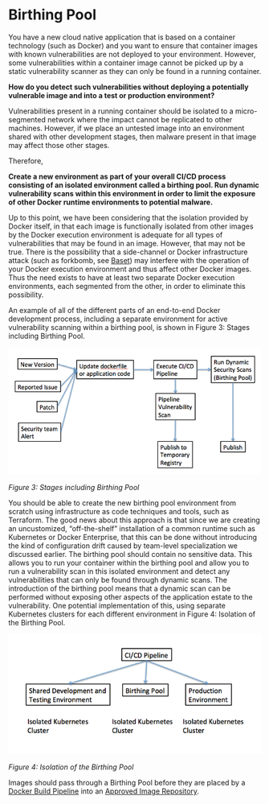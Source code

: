 # Birthing Pool

You have a new cloud native application that is based on a container technology (such as Docker) and you want to ensure that container images with known vulnerabilities are not deployed to your environment. However, some vulnerabilities within a container image cannot be picked up by a static vulnerability scanner as they can only be found in a running container.

**How do you detect such vulnerabilities without deploying a potentially vulnerable image and into a test or production environment?**

Vulnerabilities present in a running container should be isolated to a micro-segmented network where the impact cannot be replicated to other machines. However, if we place an untested image into an environment shared with other development stages, then malware present in that image may affect those other stages.

Therefore,

**Create a new environment as part of your overall CI/CD process consisting of an isolated environment called a birthing pool.  Run dynamic vulnerability scans within this environment in order to limit the exposure of other Docker runtime environments to potential malware.**

Up to this point, we have been considering that the isolation provided by Docker itself, in that each image is functionally isolated from other images by the Docker execution environment is adequate for all types of vulnerabilities that may be found in an image.  However, that may not be true.  There is the possibility that a side-channel or Docker infrastructure attack (such as forkbomb, see [Baset](https://www.slideshare.net/SalmanBaset/unraveling-docker-security-lessons-from-a-production-cloud-70513798)) may interfere with the operation of your Docker execution environment and thus affect other Docker images. Thus the need exists to have at least two separate Docker execution environments, each segmented from the other, in order to eliminate this possibility.

An example of all of the different parts of an end-to-end Docker development process, including a separate environment for active vulnerability scanning within a birthing pool, is shown in Figure 3: Stages including Birthing Pool.
 
![Stages including Birthing Pool](../assets/Figure3.png) 

*Figure 3: Stages including Birthing Pool*

You should be able to create the new birthing pool environment from scratch using infrastructure as code techniques and tools, such as Terraform.  The good news about this approach is that since we are creating an uncustomized, “off-the-shelf” installation of a common runtime such as Kubernetes or Docker Enterprise, that this can be done without introducing the kind of configuration drift caused by team-level specialization we discussed earlier. The birthing pool should contain no sensitive data. This allows you to run your container within the birthing pool and allow you to run a vulnerability scan in this isolated environment and detect any vulnerabilities that can only be found through dynamic scans.
The introduction of the birthing pool means that a dynamic scan can be performed without exposing other aspects of the application estate to the vulnerability. One potential implementation of this, using separate Kubernetes clusters for each different environment in Figure 4: Isolation of the Birthing Pool.

![Isolation of the Birthing Pool](../assets/Figure4.png)

*Figure 4: Isolation of the Birthing Pool*

Images should pass through a Birthing Pool before they are placed by a [Docker Build Pipeline](docker-build-pipeline.md) into an [Approved Image Repository](approved-image-repository.md).
